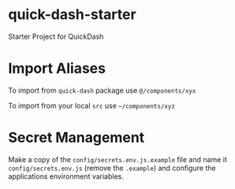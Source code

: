 # quick-dash-starter

Starter Project for QuickDash

# Import Aliases

To import from `quick-dash` package use `@/components/xyx`

To import from your local `src` use `~/components/xyz`

# Secret Management

Make a copy of the `config/secrets.env.js.example` file and name
it `config/secrets.env.js` (remove the `.example`) and configure
the applications environment variables.
